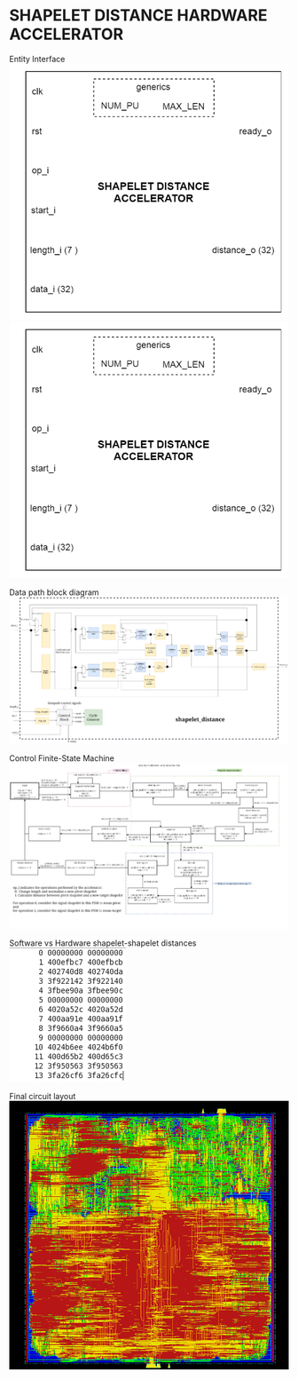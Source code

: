 # SHAPELET DISTANCE HARDWARE ACCELERATOR

<p align="center">
  
  
Entity Interface
<img src="images/entity_interface.png">
![Alt text](images/entity_interface.png?raw=true "block diagram")


Data path block diagram
<img src="images/block_diagram.png">


Control Finite-State Machine
<img src="images/fsm.png">


Software vs Hardware shapelet-shapelet distances
<img src="images/sw_hw_results.png">


Final circuit layout
<img src="images/layout.png">


</p>
